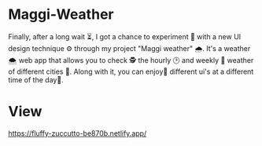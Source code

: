 # Maggi-Weather
Finally, after a long wait ⏳, I got a chance to experiment 🧪 with a new UI design technique ⚙️ through my project "Maggi weather" 🌧️. It's a weather 🌨️ web app that allows you to check 🕵️ the hourly 🕑 and weekly 📆 weather of different cities 🌃. Along with it, you can enjoy🎉 different ui's at a different time of the day📆.

# View

https://fluffy-zuccutto-be870b.netlify.app/
